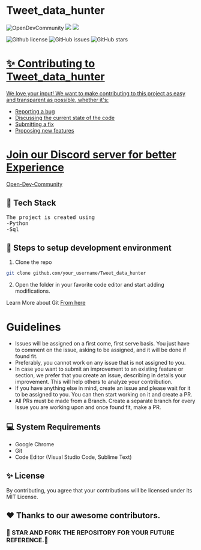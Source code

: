 # Tweet_data_hunter
<p align = "left">
    <img alt="OpenDevCommunity" src="https://img.shields.io/badge/MadeBy-OpenDevCommunity-orange"></a>
    <a href="https://github.com/Open-Dev-Community/Tweet_data_hunter" alt="Contributors">
    <img src="https://img.shields.io/github/contributors/Open-Dev-Community/Tweet_data_hunter"/><a>
    <img src = "https://github.com/Open-Dev-Community/Basic-Python-Scripts/workflows/Python%20application/badge.svg"/>
</p>
<p align="left">
    <img alt="Github license" src="https://img.shields.io/github/license/Open-Dev-Community/Tweet_data_hunter"></a>
   <img alt="GitHub issues" src="https://img.shields.io/github/issues/Open-Dev-Community/Tweet_data_hunter"></a>
   <img alt="GitHub stars" src="https://img.shields.io/github/stars/Open-Dev-Community/Tweet_data_hunter"></a>
    <a href="https://github.com/Open-Dev-Community/Tweet_data_hunter" alt="Contributors">
</p>


# ✨ Contributing to Tweet_data_hunter

We love your input! We want to make contributing to this project as easy and transparent as possible, whether it's:
- Reporting a bug
- Discussing the current state of the code
- Submitting a fix
- Proposing new features

# Join our Discord server for better Experience
  [Open-Dev-Community](https://discord.gg/59TDJgt)

## 🔆 Tech Stack
<pre>
The project is created using 
-Python
-Sql
</pre>

## 🚀 Steps to setup development environment
1.  Clone the repo
 ```bash
 git clone github.com/your_username/Tweet_data_hunter
```
 2. Open the folder in your favorite code editor and start adding modifications.
<p>Learn More about Git <a href="https://git-scm.com/docs/gittutorial">From here</a></p>

# Guidelines
- Issues will be assigned on a first come, first serve basis. You just have to comment on the issue, asking to be assigned, and it will be done if found fit.
- Preferably, you cannot work on any issue that is not assigned to you.
- In case you want to submit an improvement to an existing feature or section, we prefer that you create an issue, describing in details your improvement. This will help others to analyze your contribution.
- If you have anything else in mind, create an issue and please wait for it to be assigned to you. You can then start working on it and create a PR.
- All PRs must be made from a Branch. Create a separate branch for every Issue you are working upon and once found fit, make a PR.

## 💻 System Requirements
-  Google Chrome
-  Git
-  Code Editor (Visual Studio Code, Sublime Text)

## ✨ License
By contributing, you agree that your contributions will be licensed under its MIT License.

## ❤️ Thanks to our awesome contributors.

### 🌟 STAR AND FORK THE REPOSITORY FOR YOUR FUTURE REFERENCE.🌟

